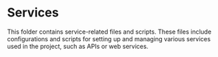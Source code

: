 # Services

This folder contains service-related files and scripts. These files include configurations and scripts for setting up and managing various services used in the project, such as APIs or web services.
